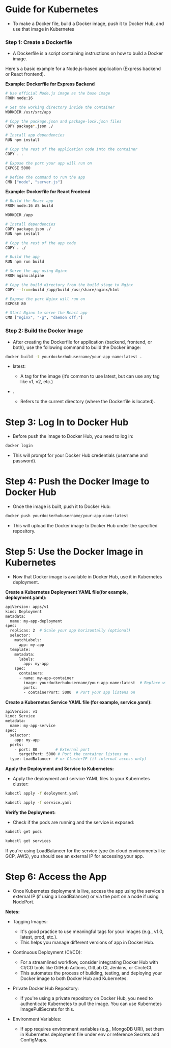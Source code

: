 # Guide for Kubernetes

- To make a Docker file, build a Docker image, push it to Docker Hub, and use that image in Kubernetes

### Step 1: Create a Dockerfile

- A Dockerfile is a script containing instructions on how to build a Docker image. 

Here's a basic example for a Node.js-based application (Express backend or React frontend).

**Example: Dockerfile for Express Backend**

```bash
# Use official Node.js image as the base image
FROM node:16

# Set the working directory inside the container
WORKDIR /usr/src/app

# Copy the package.json and package-lock.json files
COPY package*.json ./

# Install app dependencies
RUN npm install

# Copy the rest of the application code into the container
COPY . .

# Expose the port your app will run on
EXPOSE 5000

# Define the command to run the app
CMD ["node", "server.js"]
```


**Example: Dockerfile for React Frontend**

```bash
# Build the React app
FROM node:16 AS build

WORKDIR /app

# Install dependencies
COPY package.json ./
RUN npm install

# Copy the rest of the app code
COPY . ./

# Build the app
RUN npm run build

# Serve the app using Nginx
FROM nginx:alpine

# Copy the build directory from the build stage to Nginx
COPY --from=build /app/build /usr/share/nginx/html

# Expose the port Nginx will run on
EXPOSE 80

# Start Nginx to serve the React app
CMD ["nginx", "-g", "daemon off;"]
```


### Step 2: Build the Docker Image

- After creating the Dockerfile for  application (backend, frontend, or both), use the following command to build the Docker image:

```bash
docker build -t yourdockerhubusername/your-app-name:latest .
```

- latest:  
   - A tag for the image (it’s common to use latest, but  can use any tag like v1, v2, etc.)

- . 
  - Refers to the current directory (where the Dockerfile is located).



# Step 3: Log In to Docker Hub

- Before  push the image to Docker Hub, you need to log in:

```bash
docker login
```

- This will prompt for your Docker Hub credentials (username and password).

# Step 4: Push the Docker Image to Docker Hub

- Once the image is built, push it to Docker Hub:

```bash
docker push yourdockerhubusername/your-app-name:latest
```


- This will upload the Docker image to Docker Hub under the specified repository.

# Step 5: Use the Docker Image in Kubernetes

- Now that  Docker image is available in Docker Hub,  use it in  Kubernetes deployment.

**Create a Kubernetes Deployment YAML file(for example, deployment.yaml):**

```bash
apiVersion: apps/v1
kind: Deployment
metadata:
  name: my-app-deployment
spec:
  replicas: 2  # Scale your app horizontally (optional)
  selector:
    matchLabels:
      app: my-app
  template:
    metadata:
      labels:
        app: my-app
    spec:
      containers:
      - name: my-app-container
        image: yourdockerhubusername/your-app-name:latest  # Replace with your Docker Hub image name
        ports:
        - containerPort: 5000  # Port your app listens on
```

**Create a Kubernetes Service YAML file (for example, service.yaml):**

```bash
apiVersion: v1
kind: Service
metadata:
  name: my-app-service
spec:
  selector:
    app: my-app
  ports:
    - port: 80        # External port
      targetPort: 5000 # Port the container listens on
  type: LoadBalancer  # or ClusterIP (if internal access only)
```

**Apply the Deployment and Service to Kubernetes:**

- Apply the deployment and service YAML files to your Kubernetes cluster:
```bash
kubectl apply -f deployment.yaml
```
```bash
kubectl apply -f service.yaml
```

**Verify the Deployment:**

- Check if the pods are running and the service is exposed:

```bash
kubectl get pods
```

```bash
kubectl get services
```

If you're using LoadBalancer for the service type (in cloud environments like GCP, AWS), you should see an external IP for accessing your app.

# Step 6: Access the App

- Once  Kubernetes deployment is live,  access the app using the service's external IP (if using a LoadBalancer) or via the port on a node if using NodePort.

**Notes:**

- Tagging Images:

  - It's good practice to use meaningful tags for your images (e.g., v1.0, latest, prod, etc.). 
  - This helps you manage different versions of  app in Docker Hub.

- Continuous Deployment (CI/CD):

  - For a streamlined workflow, consider integrating Docker Hub with CI/CD tools like GitHub Actions, GitLab CI, Jenkins, or CircleCI. 
  - This automates the process of building, testing, and deploying your Docker image to both Docker Hub and Kubernetes.

- Private Docker Hub Repository:

  - If you're using a private repository on Docker Hub, you need to authenticate Kubernetes to pull the image. You can use Kubernetes ImagePullSecrets for this.

- Environment Variables:

  - If  app requires environment variables (e.g., MongoDB URI), set them in  Kubernetes deployment file under env or reference Secrets and ConfigMaps.

